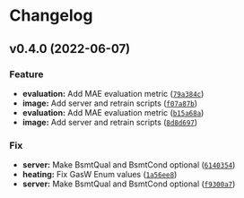 # Changelog

<!--next-version-placeholder-->

## v0.4.0 (2022-06-07)
### Feature
* **evaluation:** Add MAE evaluation metric ([`79a384c`](https://github.com/SynapseAnalytics/konan-housing-model/commit/79a384ce11b924944bdbd6f1f94b2c01a6191f71))
* **image:** Add server and retrain scripts ([`f07a87b`](https://github.com/SynapseAnalytics/konan-housing-model/commit/f07a87bedebaae6e318afb6c05bb7ac6600ad76d))
* **evaluation:** Add MAE evaluation metric ([`b15a68a`](https://github.com/SynapseAnalytics/konan-housing-model/commit/b15a68afd2f12552c4eeffb366d84fa353ba0dfd))
* **image:** Add server and retrain scripts ([`8d8d697`](https://github.com/SynapseAnalytics/konan-housing-model/commit/8d8d69724345426e130c24175357fa4d44a7d32a))

### Fix
* **server:** Make BsmtQual and BsmtCond optional ([`6140354`](https://github.com/SynapseAnalytics/konan-housing-model/commit/614035498e8a1da4ccec569e6e9a7309dfaaa281))
* **heating:** Fix GasW Enum values ([`1a56ee8`](https://github.com/SynapseAnalytics/konan-housing-model/commit/1a56ee8aca8d2b49f11268f33ec7ba8a5212e63f))
* **server:** Make BsmtQual and BsmtCond optional ([`f9300a7`](https://github.com/SynapseAnalytics/konan-housing-model/commit/f9300a778111accbeeb29072e77d14b106865940))
